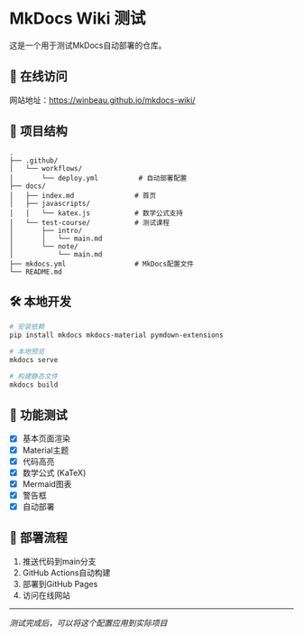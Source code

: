 # MkDocs Wiki 测试

这是一个用于测试MkDocs自动部署的仓库。

## 🚀 在线访问

网站地址：https://winbeau.github.io/mkdocs-wiki/

## 📁 项目结构

```
.
├── .github/
│   └── workflows/
│       └── deploy.yml          # 自动部署配置
├── docs/
│   ├── index.md               # 首页
│   ├── javascripts/
│   │   └── katex.js           # 数学公式支持
│   └── test-course/           # 测试课程
│       ├── intro/
│       │   └── main.md
│       └── note/
│           └── main.md
├── mkdocs.yml                 # MkDocs配置文件
└── README.md
```

## 🛠️ 本地开发

```bash
# 安装依赖
pip install mkdocs mkdocs-material pymdown-extensions

# 本地预览
mkdocs serve

# 构建静态文件
mkdocs build
```

## 📝 功能测试

- [x] 基本页面渲染
- [x] Material主题
- [x] 代码高亮
- [x] 数学公式 (KaTeX)
- [x] Mermaid图表
- [x] 警告框
- [x] 自动部署

## 🔄 部署流程

1. 推送代码到main分支
2. GitHub Actions自动构建
3. 部署到GitHub Pages
4. 访问在线网站

---

*测试完成后，可以将这个配置应用到实际项目*
